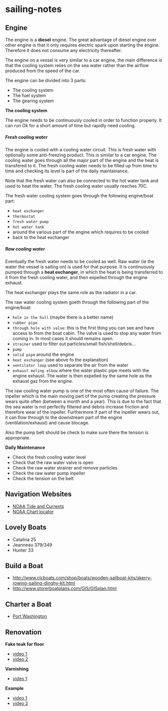 # sailing-notes

Engine
------

The engine is a **diesel** engine. The great advantage of diesel engine over 
other engine is that it only requires electric spark upon starting the engine. 
Therefore it does not consume any electricity thereafter. 

The engine on a vessel is very similar to a car engine, the main difference is 
that the cooling system relies on the sea water rather than the airflow produced
from the speed of the car. 

The engine can be divided into 3 parts:
* The cooling system 
* The fuel system 
* The gearing system 

**The cooling system** 

The engine needs to be continuously cooled in order to function properly. It
can run Ok for a short amount of time but rapidly need cooling. 

##### Fresh cooling water 

The engine is cooled with a cooling water circuit. This is fresh water with 
optionally some anti-freezing product. This is similar to a car engine. The 
cooling water goes through all the major part of the engine and the heat is 
transfered to it. The fresh cooling water needs to be filled up from time to 
time and checking its level is part of the daily maintainance. 

Note that the fresh water can also be connected to the hot water tank and used 
to heat the water. The fresh cooling water usually reaches 70C.

The fresh water cooling system goes through the following engine/boat part:
* `heat exchanger `
* `thermostat`
* `fresh water pump `
* `hot water tank `
* around the various part of the engine which requires to be cooled 
* back to the heat exchanger

##### Raw cooling water 

Eventually the fresh water needs to be cooled as well. Raw water (ie the water
the vessel is sailing on) is used for that purpose. It is continuously pumped 
through a **heat exchanger**, in which the heat is being transferred to it from 
the fresh cooling water, and then expelled through the engine exhaust. 

The heat exchanger plays the same role as the radiator in a car. 

The raw water cooling system goeth through the following part of the 
engine/boat:

* `hole in the hull` (maybe there is a better name) 
* `rubber pipe`
* `through hole with valve`: this is the first thing you can see and have access
  to from the boat cabin. The valve is used to stop any water from coming in.
  In most cases it should remains open. 
* `strainer` used to filter out particles/small fish/shell/debris...
* `pump`
* `solid pipe` around the engine 
* `heat exchanger` (see above fo the explanation) 
* `ventilator loop` used to separate the air from the water 
* `exhaust meling elbow` where the water plastic pipe meets with the engine 
   exhaust. The water is then expelled by the same hole as the exhaust gaz 
   from the engine.

The raw cooling water pump is one of the most often cause of failure. The 
inpeller which is the main moving part of the pump creating the pressure wears 
quite often (between a month and a year). This is due to the fact that the sea
water is not perfectly filtered and debris increase friction and therefore wear
of the inpeller. Furthermore if part of the inpeller wears out, it can flow 
through to the downstream part of the engine (ventilation/exhaust) and cause 
blocage.

Also the pump belt should be check to make sure there the tension is 
appropriate.

**Daily Maintenance**

* Check the fresh cooling water level
* Check that the raw water valve is open
* Check the raw water strainer and remove particles 
* Check the raw water pump inpeller 
* Check the tension on the belt

Navigation Websites
-------

* [NOAA Tide and Currents](https://tidesandcurrents.noaa.gov/noaacurrents/Regions)
* [NOAA Chart locator](http://www.charts.noaa.gov/InteractiveCatalog/nrnc.shtml)


Lovely Boats
-------

* Catalina 25 
* Jeanneau 379/349
* Hunter 33

Build a Boat
-------

* http://www.clcboats.com/shop/boats/wooden-sailboat-kits/skerry-rowing-sailing-dinghy-kit.html
* http://www.storerboatplans.com/GIS/GISplan.html

Charter a Boat
----

* [Port Washington](https://www.yachtico.com/yacht-charters-rentals-port_washington)


Renovation
------

**Fake teak for floor**

* [video 1](https://www.youtube.com/watch?v=f5dkBdAl7uI)
* [video 2](https://www.youtube.com/watch?v=PLYN_tEeJ7Y)

**Varnishing**

* [video 1](https://www.youtube.com/watch?v=5Bk7Tb0Zi48)

**Example**

* [video 1](https://www.youtube.com/watch?v=1fS_4qFwa8A)
* [video 2](https://www.youtube.com/watch?v=67kwbnUZZZA)
